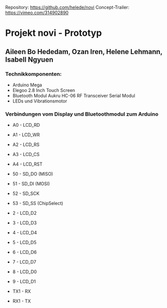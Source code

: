 Repository: https://github.com/helede/novi
Concept-Trailer: https://vimeo.com/314902890

# Projekt novi - Prototyp 
## Aileen Bo Hededam, Ozan Iren, Helene Lehmann, Isabell Ngyuen

### Technikkomponenten: 
- Arduino Mega
- Elegoo 2.8 Inch Touch Screen
- Bluetooth Modul Aukru HC-06 RF Transceiver Serial Modul
- LEDs und Vibrationsmotor

### Verbindungen vom Display und Bluetoothmodul zum Arduino 
- A0 - LCD_RD
- A1 - LCD_WR
- A2 - LCD_RS
- A3 - LCD_CS
- A4 - LCD_RST

- 50 - SD_DO (MISO)
- 51 - SD_DI (MOSI)
- 52 - SD_SCK
- 53 - SD_SS (ChipSelect)

- 2 - LCD_D2
- 3 - LCD_D3
- 4 - LCD_D4
- 5 - LCD_D5
- 6 - LCD_D6
- 7 - LCD_D7
- 8 - LCD_D0
- 9 - LCD_D1

- TX1 - RX
- RX1 - TX
